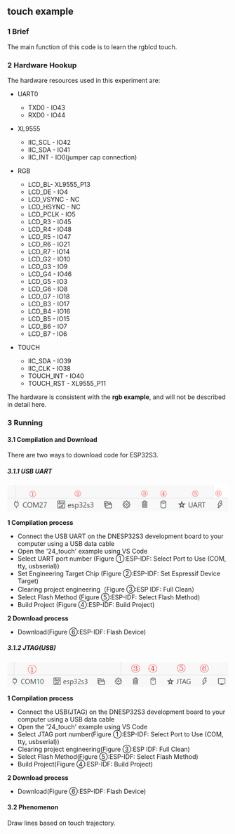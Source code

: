 ## touch example

### 1 Brief

The main function of this code is to learn the rgblcd touch.

### 2 Hardware Hookup

The hardware resources used in this experiment are:

- UART0

  - TXD0 - IO43
  - RXD0 - IO44
- XL9555
  - IIC_SCL - IO42
  - IIC_SDA - IO41
  - IIC_INT - IO0(jumper cap connection)
- RGB
  - LCD_BL- XL9555_P13
  - LCD_DE - IO4
  - LCD_VSYNC - NC
  - LCD_HSYNC - NC
  - LCD_PCLK - IO5
  - LCD_R3 - IO45
  - LCD_R4 - IO48
  - LCD_R5 - IO47
  - LCD_R6 - IO21
  - LCD_R7 - IO14
  - LCD_G2 - IO10
  - LCD_G3 - IO9
  - LCD_G4 - IO46
  - LCD_G5 - IO3
  - LCD_G6 - IO8
  - LCD_G7 - IO18
  - LCD_B3 - IO17
  - LCD_B4 - IO16
  - LCD_B5 - IO15
  - LCD_B6 - IO7
  - LCD_B7 - IO6

- TOUCH

  - IIC_SDA - IO39
  - IIC_CLK - IO38
  - TOUCH_INT - IO40
  - TOUCH_RST - XL9555_P11

The hardware is consistent with the **rgb example**, and will not be described in detail here.

### 3 Running

#### 3.1 Compilation and Download

There are two ways to download code for ESP32S3.

##### 3.1.1 USB UART

![](../../../../1_docs/3_figures/examples/led/compilation(UART).png)

**1 Compilation process**

- Connect the USB UART on the DNESP32S3 development board to your computer using a USB data cable
- Open the '24_touch' example using VS Code
- Select UART port number (Figure ①:ESP-IDF: Select Port to Use (COM, tty, usbserial))
- Set Engineering Target Chip (Figure ②:ESP-IDF: Set Espressif Device Target)
- Clearing project engineering（Figure ③:ESP IDF: Full Clean）
- Select Flash Method (Figure ⑤:ESP-IDF: Select Flash Method)
- Build Project (Figure ④:ESP-IDF: Build Project)

**2 Download process**

- Download(Figure ⑥:ESP-IDF: Flash Device)

##### 3.1.2 JTAG(USB)

![](../../../../1_docs/3_figures/examples/led/compilation(JTAG).png)

**1 Compilation process**

- Connect the USB(JTAG) on the DNESP32S3 development board to your computer using a USB data cable
- Open the '24_touch' example using VS Code
- Select JTAG port number(Figure ①:ESP-IDF: Select Port to Use (COM, tty, usbserial))
- Clearing project engineering(Figure ③:ESP IDF: Full Clean)
- Select Flash Method(Figure ⑤:ESP-IDF: Select Flash Method)
- Build Project(Figure ④:ESP-IDF: Build Project)

**2 Download process**

- Download(Figure ⑥:ESP-IDF: Flash Device)

#### 3.2 Phenomenon

Draw lines based on touch trajectory.

![]()